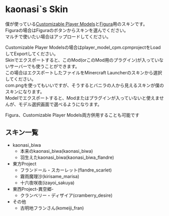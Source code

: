 # kaonasi`s Skin
僕が使っている[Customizable Player Models](https://www.curseforge.com/minecraft/mc-mods/custom-player-models)と[Figura](https://www.curseforge.com/minecraft/mc-mods/figura)用のスキンです。  
Figuraの場合はFiguraのボタンからスキンを選んでください。  
マルチで使いたい場合はアップロードしてください。  

Customizable Player Modelsの場合はplayer_model_cpm.cpmprojectをLoadしてExportしてください。  
Skinでエクスポートすると、このMod(orこのMod用のプラグイン)が入っていないサーバーでも使うことができます。  
この場合はエクスポートしたファイルをMinercraft Launcherのスキンから選択してください。  
com.pngを使ってもいいですが、そうするとバニラの人から見えるスキンが僕のスキンになります。  
Modelでエクスポートすると、Modまたはプラグインが入っていないと使えませんが、モデル選択画面で選べるようになります。

Figura、Customizable Player Models両方併用することも可能です  
## スキン一覧
- kaonasi_biwa
  - 本来のkaonasi_biwa(kaonasi_biwa)
  - 羽生えたkaonasi_biwa(kaonasi_biwa_flandre)
- 東方Project
    - フランドール・スカーレット(flandre_scarlet)
    - 霧雨魔理沙(kirisame_marisa)
    - 十六夜咲夜(izayoi_sakuya)
- 東西Project-異空郷-
    - クランベリー・ディザイア(cramberry_desire)
- その他
  - 古明地フランさん(komeiji_fran)